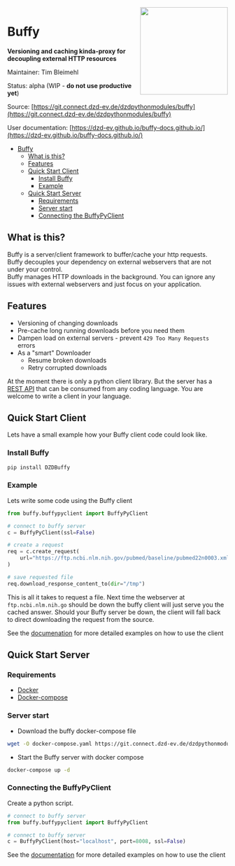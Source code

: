 <img align="right" alt=" " width="200px" src="logo.png">

# Buffy

**Versioning and caching kinda-proxy for decoupling external HTTP resources**

Maintainer: Tim Bleimehl

Status: alpha  (WIP - **do not use productive yet**)

Source: [https://git.connect.dzd-ev.de/dzdpythonmodules/buffy](https://git.connect.dzd-ev.de/dzdpythonmodules/buffy)

User documentation: [https://dzd-ev.github.io/buffy-docs.github.io/](https://dzd-ev.github.io/buffy-docs.github.io/)

- [Buffy](#buffy)
  - [What is this?](#what-is-this)
  - [Features](#features)
  - [Quick Start Client](#quick-start-client)
    - [Install Buffy](#install-buffy)
    - [Example](#example)
  - [Quick Start Server](#quick-start-server)
    - [Requirements](#requirements)
    - [Server start](#server-start)
    - [Connecting the BuffyPyClient](#connecting-the-buffypyclient)


## What is this?

Buffy is a server/client framework to buffer/cache your http requests.  
Buffy decouples your dependency on external webservers that are not under your control.  
Buffy manages HTTP downloads in the background. 
You can ignore any issues with external webservers and just focus on your application.  

## Features

* Versioning of changing downloads
* Pre-cache long running downloads before you need them
* Dampen load on external servers - prevent `429 Too Many Requests` errors
* As a "smart" Downloader
    * Resume broken downloads
    * Retry corrupted downloads


At the moment there is only a python client library. But the server has a [REST API](https://dzd-ev.github.io/buffy-docs.github.io/buffyserver-api/) that can be consumed from any coding language. You are welcome to write a client in your language.
## Quick Start Client

Lets have a small example how your Buffy client code could look like.

### Install Buffy

```bash
pip install DZDBuffy
```

### Example

Lets write some code using the Buffy client


```python
from buffy.buffypyclient import BuffyPyClient

# connect to buffy server
c = BuffyPyClient(ssl=False)

# create a request
req = c.create_request(
    url="https://ftp.ncbi.nlm.nih.gov/pubmed/baseline/pubmed22n0003.xml.gz"
)

# save requested file
req.download_response_content_to(dir="/tmp")
```

This is all it takes to request a file. Next time the webserver at `ftp.ncbi.nlm.nih.go`  should be down the buffy client will just serve you the cached answer.
Should your Buffy server be down, the client will fall back to direct downloading the request from the source.

See the [documenation](https://dzd-ev.github.io/buffy-docs.github.io/BuffyPyClient-examples/) for more detailed examples on how to use the client


## Quick Start Server

### Requirements

* [Docker](https://docs.docker.com/engine/install/)
* [Docker-compose](https://docs.docker.com/compose/install/compose-plugin/)

### Server start

* Download the buffy docker-compose file 

```bash
wget -O docker-compose.yaml https://git.connect.dzd-ev.de/dzdpythonmodules/buffy/-/raw/main/docker-compose.yaml?inline=false
```

* Start the Buffy server with docker compose

```bash
docker-compose up -d
```

### Connecting the BuffyPyClient

Create a python script. 

```python
# connect to buffy server
from buffy.buffypyclient import BuffyPyClient

# connect to buffy server
c = BuffyPyClient(host="localhost", port=8008, ssl=False)
```

See the [documentation](https://dzd-ev.github.io/buffy-docs.github.io/BuffyPyClient-examples/) for more detailed examples on how to use the client